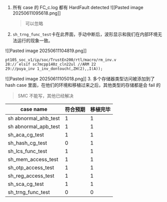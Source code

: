 1. 所有 case 的 FC_c.log 都有 HardFault detected
   ![[Pasted image 20250611095618.png]]

   > 可以忽略

2. `sh_trng_func_test`卡在此界面，手动中断后，波形显示和我们在内部环境无法运行的现象一致。

![[Pasted image 20250611104819.png]]

```
pt105_soc_v1/ip/soc/TrustEn200/rtl/macro/rm_inv.v
28://`elsif sc7mcpp140z_cln22ul //ARM 22
29://puya_inv 1_inv_dontouch(,ZH(2),,I(A));
```

![[Pasted image 20250611105018.png]] 3. 多个存储器类型访问被添加到了 hash case 里面，在他们的环境和移植过来之后，其他类型的存储都是会 fail 的

> SMC 不能写，其他已经解决

| case name            | 符合预期 | 移植完毕 |
| -------------------- | -------- | -------- |
| sh abnormal_ahb_test | 1        | 1        |
| sh abnormal_apb_test | 1        | 1        |
| sh_aca_cg_test       | 1        | 1        |
| sh_hash_cg_test      | 0        | 1        |
| sh_lcs_func_test     | 1        | 1        |
| sh_mem_access_test   | 1        | 1        |
| sh_otp_access_test   | 1        | 1        |
| sh_reg_access_test   | 1        | 1        |
| sh_sca_cg_test       | 1        | 1        |
| sh_trng_func_test    | 0        | 0        |
